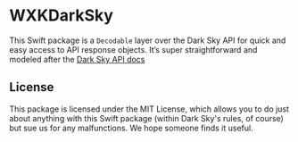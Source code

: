 # WXKDarkSky

This Swift package is a `Decodable` layer over the Dark Sky API for quick and easy access to API response objects. It’s super straightforward and modeled after the [Dark Sky API docs](https://darksky.net/dev/docs/response) 

## License
This package is licensed under the MIT License, which allows you to do just about anything with this Swift package (within Dark Sky's rules, of course) but sue us for any malfunctions. We hope someone finds it useful.

